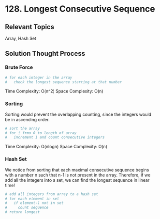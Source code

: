 # 128. Longest Consecutive Sequence
## Relevant Topics
Array, Hash Set

## Solution Thought Process
### Brute Force
```python
# for each integer in the array
#   check the longest sequence starting at that number
```
Time Complexity: O(n^2)
Space Complexity: O(n)

### Sorting
Sorting would prevent the overlapping counting, since the integers would be in ascending order.
```python
# sort the array
# for i frmo 0 to length of array
#   increment i and count consecutive integers
```
Time Complexity: O(nlogn)
Space Complexity: O(n)

### Hash Set
We notice from sorting that each maximal consecutive sequence begins with a number n such that n-1 is not present in the array. Therefore, if we add all the integers into a set, we can find the longest sequence in linear time!
```python
# add all integers from array to a hash set
# for each element in set
#   if element-1 not in set
#     count sequence
# return longest
```